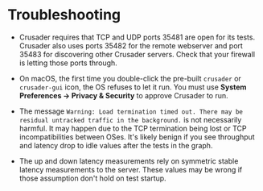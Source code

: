 # Troubleshooting

* Crusader requires that TCP and UDP ports 35481 are open for its tests.
  Crusader also uses ports 35482 for the remote webserver
  and port 35483 for discovering other Crusader servers.
  Check that your firewall is letting those ports through.

* On macOS, the first time you double-click
  the pre-built `crusader` or `crusader-gui` icon,
  the OS refuses to let it run.
  You must use **System Preferences -> Privacy & Security**
  to approve Crusader to run.

* The message
  `Warning: Load termination timed out. There may be residual untracked traffic in the background.`
  is not necessarily harmful.
  It may happen due to the TCP termination being lost
  or TCP incompatibilities between OSes.
  It's likely benign if you see throughput and latency drop
  to idle values after the tests in the graph.

* The up and down latency measurements rely on symmetric stable latency
  measurements to the server.
  These values may be wrong if those assumption don't hold on test startup.